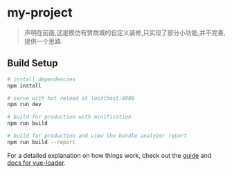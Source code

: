 # my-project

> 声明在前面,这是模仿有赞商城的自定义装修,只实现了部分小功能,并不完善,提供一个思路.

## Build Setup

``` bash
# install dependencies
npm install

# serve with hot reload at localhost:8080
npm run dev

# build for production with minification
npm run build

# build for production and view the bundle analyzer report
npm run build --report
```

For a detailed explanation on how things work, check out the [guide](http://vuejs-templates.github.io/webpack/) and [docs for vue-loader](http://vuejs.github.io/vue-loader).
